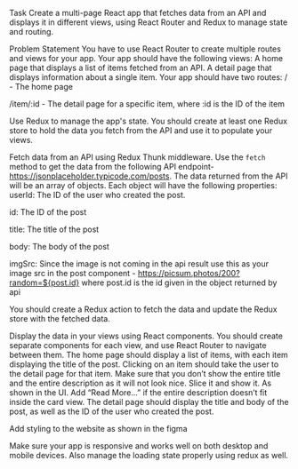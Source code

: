 Task
Create a multi-page React app that fetches data from an API and displays it in different views, using React Router and Redux to manage state and routing.

Problem Statement
You have to use React Router to create multiple routes and views for your app. Your app should have the following views:
A home page that displays a list of items fetched from an API.
A detail page that displays information about a single item.
Your app should have two routes:
/ - The home page


/item/:id - The detail page for a specific item, where :id is the ID of the item


Use Redux to manage the app's state. You should create at least one Redux store to hold the data you fetch from the API and use it to populate your views.

Fetch data from an API using Redux Thunk middleware. Use the `fetch` method to get the data from the following API endpoint- https://jsonplaceholder.typicode.com/posts.
The data returned from the API will be an array of objects. Each object will have the following properties:
userId: The ID of the user who created the post.


id: The ID of the post


title: The title of the post


body: The body of the post


imgSrc: Since the image is not coming in the api result use this as your image src in the post component - https://picsum.photos/200?random=${post.id} where post.id is the id given in the object returned by api


You should create a Redux action to fetch the data and update the Redux store with the fetched data.

Display the data in your views using React components. You should create separate components for each view, and use React Router to navigate between them.
The home page should display a list of items, with each item displaying the title of the post. Clicking on an item should take the user to the detail page for that item. Make sure that you don’t show the entire title and the entire description as it will not look nice. Slice it and show it. As shown in the UI. Add “Read More…” if the entire description doesn’t fit inside the card view.
The detail page should display the title and body of the post, as well as the ID of the user who created the post.

Add styling to the website as shown in the figma

Make sure your app is responsive and works well on both desktop and mobile devices. Also manage the loading state properly using redux as well.
